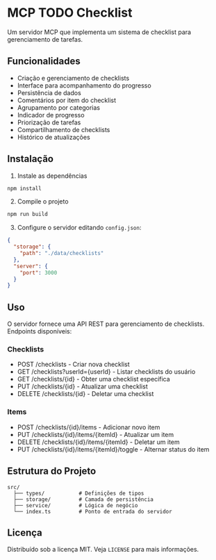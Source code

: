 # MCP TODO Checklist

Um servidor MCP que implementa um sistema de checklist para gerenciamento de tarefas.

## Funcionalidades

- Criação e gerenciamento de checklists
- Interface para acompanhamento do progresso
- Persistência de dados
- Comentários por item do checklist
- Agrupamento por categorias
- Indicador de progresso
- Priorização de tarefas
- Compartilhamento de checklists
- Histórico de atualizações

## Instalação

1. Instale as dependências
```bash
npm install
```

2. Compile o projeto
```bash
npm run build
```

3. Configure o servidor editando `config.json`:
```json
{
  "storage": {
    "path": "./data/checklists"
  },
  "server": {
    "port": 3000
  }
}
```

## Uso

O servidor fornece uma API REST para gerenciamento de checklists. Endpoints disponíveis:

### Checklists
- POST /checklists - Criar nova checklist
- GET /checklists?userId={userId} - Listar checklists do usuário
- GET /checklists/{id} - Obter uma checklist específica
- PUT /checklists/{id} - Atualizar uma checklist
- DELETE /checklists/{id} - Deletar uma checklist

### Items
- POST /checklists/{id}/items - Adicionar novo item
- PUT /checklists/{id}/items/{itemId} - Atualizar um item
- DELETE /checklists/{id}/items/{itemId} - Deletar um item
- PUT /checklists/{id}/items/{itemId}/toggle - Alternar status do item

## Estrutura do Projeto

```
src/
  ├── types/           # Definições de tipos
  ├── storage/         # Camada de persistência
  ├── service/         # Lógica de negócio
  └── index.ts         # Ponto de entrada do servidor
```

## Licença

Distribuído sob a licença MIT. Veja `LICENSE` para mais informações.